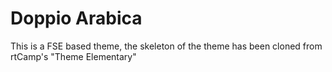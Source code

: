 # Doppio Arabica

This is a FSE based theme, the skeleton of the theme has been cloned from rtCamp's "Theme Elementary"